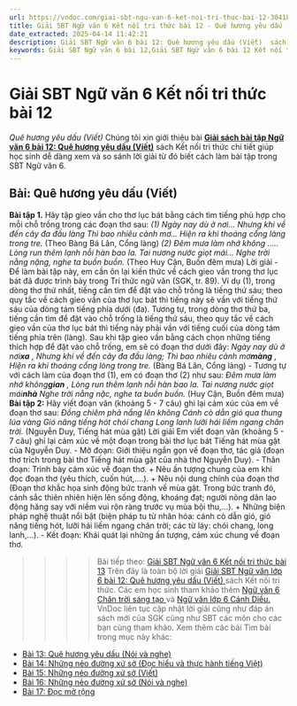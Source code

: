 ```yaml
---
url: https://vndoc.com/giai-sbt-ngu-van-6-ket-noi-tri-thuc-bai-12-304184
title: Giải SBT Ngữ văn 6 Kết nối tri thức bài 12 - Quê hương yêu dấu (Viết) - VnDoc.com
date_extracted: 2025-04-14 11:42:21
description: Giải SBT Ngữ văn 6 bài 12: Quê hương yêu dấu (Viết)  sách Kết nối tri thức có đáp án chi tiết cho các bạn cùng tham khảo.
keywords: Giải SBT Ngữ văn 6 bài 12,Giải SBT Ngữ văn 6 bài 12 Kết nối tri thức,Giải sách bài tập Ngữ văn KNTT lớp 6,Ngữ văn lớp 6 Kết nối tri thức,giải bài tập ngữ văn lớp 6,bài Quê hương yêu dấu (Viết)
---
```


# Giải SBT Ngữ văn 6 Kết nối tri thức bài 12
 _Quê hương yêu dấu \(Viết\)_
Chúng tôi xin giới thiệu bài **[Giải sách bài tập Ngữ văn 6 bài 12: Quê hương yêu dấu \(Viết\)](<https://vndoc.com/giai-sbt-ngu-van-6-ket-noi-tri-thuc-bai-12-304184>)** sách Kết nối tri thức chi tiết giúp học sinh dễ dàng xem và so sánh lời giải từ đó biết cách làm bài tập trong SBT Ngữ văn 6.
## Bài: Quê hương yêu dấu \(Viết\)
**Bài tập 1.** Hãy tập gieo vần cho thơ lục bát bằng cách tìm tiếng phù hợp cho mỗi chỗ trống trong các đoạn thơ sau:
_\(1\) Ngày nay dù ở nơi..._
_Nhưng khi về đến cây đa đầu làng_
 _Thì bao nhiêu cảnh mơ..._
_Hiện ra khi thoáng cổng làng trong tre._
\(Theo Bàng Bá Lân, Cổng làng\)
_\(2\) Đêm mưa làm nhớ không ....._
_Lòng run thêm lạnh nỗi hàn bao la._
_Tai nương nước giọt mái..._
_Nghe trời nằng nặng, nghe ta buồn buồn._
\(Theo Huy Cận, Buồn đêm mưa\)
Lời giải
\- Để làm bài tập này, em cần ôn lại kiến thức về cách gieo vần trong thơ lục bát đã được trình bày trong Trí thức ngữ văn \(SGK, tr. 89\). Ví dụ \(1\), trong dòng thơ thứ nhất, tiếng cần tìm để đặt vào chỗ trống là tiếng thứ sáu; theo quy tắc về cách gieo vần của thơ lục bát thì tiếng này sẽ vần với tiếng thứ sáu của dòng tám tiếng phía dưới \(đa\). Tương tự, trong dòng thơ thứ ba, tiếng cần tìm để đặt vào chỗ trống là tiếng thứ sáu, theo quy tắc về cách gieo vần của thơ lục bát thì tiếng này phải vần với tiếng cuối của dòng tám tiếng phía trên \(làng\). Sau khi tập gieo vần bằng cách chọn những tiếng thích hợp để đặt vào chỗ trống, em sẽ có đoạn thơ dưới đây:
_Ngày nay dù ở nơi**xa** ,_
_Nhưng khi về đến cây đa đầu làng;_
_Thì bao nhiêu cảnh mơ**màng** ,_
_Hiện ra khi thoáng cổng lòng trong tre._
\(Bàng Bá Lân, Cổng làng\)
\- Tương tự với cách làm của đoạn thơ \(1\), em có đoạn thơ \(2\) như sau:
_Đêm mưa làm nhớ không**gian** ,_
_Lòng run thêm lạnh nỗi hàn bao la._
_Tai nương nước giọt mái**nhà**_
 _Nghe trời nằng nặc, nghe ta buồn buồn._
\(Huy Cận, Buồn đêm mưa\)
**Bài tập 2:** Hãy viết đoạn văn \(khoảng 5 - 7 câu\) ghi lại cảm xúc của em về đoạn thơ sau:
_Đồng chiêm phả nắng lên không_
 _Cánh cò dẫn gió qua thung lúa vàng_
 _Gió nâng tiếng hót chói chang_
 _Long lanh lưỡi hái liếm ngang chân trời._
\(Nguyễn Duy, Tiếng hát mùa gặt\)
Lời giải
Em viết đoạn văn \(khoảng 5 - 7 câu\) ghi lại cảm xúc về một đoạn trong bài thơ lục bát Tiếng hát mùa gặt của Nguyễn Duy.
\- Mở đoạn: Giới thiệu ngắn gọn về đoạn thơ, tác giả \(đoạn thơ trích trong bài thơ Tiếng hát mùa gặt của nhà thơ Nguyễn Duy\).
\- Thân đoạn: Trình bày cảm xúc về đoạn thơ.
\+ Nêu ấn tượng chung của em khi đọc đoạn thơ \(yêu thích, cuốn hút,....\).
\+ Nêu nội dung chính của đoạn thơ \(Đoạn thơ khắc họa sinh động bức tranh về mùa gặt. Trong bức tranh đó, cảnh sắc thiên nhiên hiện lên sống động, khoáng đạt; người nông dân lao động hăng say với niềm vui rộn ràng trước vụ mùa bội thu,...\).
\+ Những biện pháp nghệ thuật nổi bật \(biện pháp tu từ nhân hóa: cánh cò dẫn gió, gió nâng tiếng hót, lưỡi hái liếm ngang chân trời; các từ láy: chói chang, long lanh,...\).
\- Kết đoạn: Khái quát lại những ấn tượng, cảm xúc chung về đoạn thơ.
>>>> Bài tiếp theo: [Giải SBT Ngữ văn 6 Kết nối tri thức bài 13](<https://vndoc.com/giai-sbt-ngu-van-6-ket-noi-tri-thuc-bai-2-304162>)
Trên đây là toàn bộ lời giải [Giải SBT Ngữ văn lớp 6 bài 12: Quê hương yêu dấu \(Viết\) ](<https://vndoc.com/giai-sbt-ngu-van-6-ket-noi-tri-thuc-bai-13-304185>) sách Kết nối tri thức. Các em học sinh tham khảo thêm [Ngữ văn 6 Chân trời sáng tạo ](<https://vndoc.com/ngu-van-6-sach-chan-troi-sang-tao>)và [Ngữ văn lớp 6 Cánh Diều.](<https://vndoc.com/ngu-van-6-sach-canh-dieu>) VnDoc liên tục cập nhật lời giải cũng như đáp án sách mới của SGK cũng như SBT các môn cho các bạn cùng tham khảo.
Xem thêm các bài Tìm bài trong mục này khác:
  * [Bài 13: Quê hương yêu dấu \(Nói và nghe\)](</giai-sbt-ngu-van-6-ket-noi-tri-thuc-bai-13-304185>)
  * [Bài 14: Những nẻo đường xứ sở \(Đọc hiểu và thực hành tiếng Việt\)](</giai-sbt-ngu-van-6-ket-noi-tri-thuc-bai-14-304186>)
  * [Bài 15: Những nẻo đường xứ sở \(Viết\)](</giai-sbt-ngu-van-6-ket-noi-tri-thuc-bai-15-304189>)
  * [Bài 16: Những nẻo đường xứ sở \(Nói và nghe\)](</giai-sbt-ngu-van-6-ket-noi-tri-thuc-bai-16-304190>)
  * [Bài 17: Đọc mở rộng](</giai-sbt-ngu-van-6-ket-noi-tri-thuc-bai-17-304213>)


